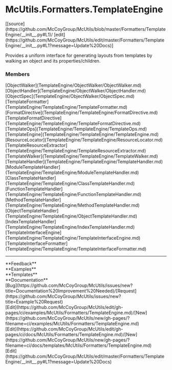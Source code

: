 # <a id="McUtils.Formatters.TemplateEngine">McUtils.Formatters.TemplateEngine</a> 
<div class="docs-source-link" markdown="1">
[[source](https://github.com/McCoyGroup/McUtils/blob/master/Formatters/TemplateEngine/__init__.py#L1)/
[edit](https://github.com/McCoyGroup/McUtils/edit/master/Formatters/TemplateEngine/__init__.py#L1?message=Update%20Docs)]
</div>
    
Provides a uniform interface for generating layouts from templates
by walking an object and its properties/children.

### Members
<div class="container alert alert-secondary bg-light">
  <div class="row">
   <div class="col" markdown="1">
[ObjectWalker](TemplateEngine/ObjectWalker/ObjectWalker.md)   
</div>
   <div class="col" markdown="1">
[ObjectHandler](TemplateEngine/ObjectWalker/ObjectHandler.md)   
</div>
   <div class="col" markdown="1">
[ObjectSpec](TemplateEngine/ObjectWalker/ObjectSpec.md)   
</div>
</div>
  <div class="row">
   <div class="col" markdown="1">
[TemplateFormatter](TemplateEngine/TemplateEngine/TemplateFormatter.md)   
</div>
   <div class="col" markdown="1">
[FormatDirective](TemplateEngine/TemplateEngine/FormatDirective.md)   
</div>
   <div class="col" markdown="1">
[TemplateFormatDirective](TemplateEngine/TemplateEngine/TemplateFormatDirective.md)   
</div>
</div>
  <div class="row">
   <div class="col" markdown="1">
[TemplateOps](TemplateEngine/TemplateEngine/TemplateOps.md)   
</div>
   <div class="col" markdown="1">
[TemplateEngine](TemplateEngine/TemplateEngine/TemplateEngine.md)   
</div>
   <div class="col" markdown="1">
[ResourceLocator](TemplateEngine/TemplateEngine/ResourceLocator.md)   
</div>
</div>
  <div class="row">
   <div class="col" markdown="1">
[TemplateResourceExtractor](TemplateEngine/TemplateEngine/TemplateResourceExtractor.md)   
</div>
   <div class="col" markdown="1">
[TemplateWalker](TemplateEngine/TemplateEngine/TemplateWalker.md)   
</div>
   <div class="col" markdown="1">
[TemplateHandler](TemplateEngine/TemplateEngine/TemplateHandler.md)   
</div>
</div>
  <div class="row">
   <div class="col" markdown="1">
[ModuleTemplateHandler](TemplateEngine/TemplateEngine/ModuleTemplateHandler.md)   
</div>
   <div class="col" markdown="1">
[ClassTemplateHandler](TemplateEngine/TemplateEngine/ClassTemplateHandler.md)   
</div>
   <div class="col" markdown="1">
[FunctionTemplateHandler](TemplateEngine/TemplateEngine/FunctionTemplateHandler.md)   
</div>
</div>
  <div class="row">
   <div class="col" markdown="1">
[MethodTemplateHandler](TemplateEngine/TemplateEngine/MethodTemplateHandler.md)   
</div>
   <div class="col" markdown="1">
[ObjectTemplateHandler](TemplateEngine/TemplateEngine/ObjectTemplateHandler.md)   
</div>
   <div class="col" markdown="1">
[IndexTemplateHandler](TemplateEngine/TemplateEngine/IndexTemplateHandler.md)   
</div>
</div>
  <div class="row">
   <div class="col" markdown="1">
[TemplateInterfaceEngine](TemplateEngine/TemplateEngine/TemplateInterfaceEngine.md)   
</div>
   <div class="col" markdown="1">
[TemplateInterfaceFormatter](TemplateEngine/TemplateEngine/TemplateInterfaceFormatter.md)   
</div>
   <div class="col" markdown="1">
   
</div>
</div>
</div>













---


<div markdown="1" class="text-secondary">
<div class="container">
  <div class="row">
   <div class="col" markdown="1">
**Feedback**   
</div>
   <div class="col" markdown="1">
**Examples**   
</div>
   <div class="col" markdown="1">
**Templates**   
</div>
   <div class="col" markdown="1">
**Documentation**   
</div>
   <div class="col" markdown="1">
   
</div>
   <div class="col" markdown="1">
   
</div>
   <div class="col" markdown="1">
   
</div>
</div>
  <div class="row">
   <div class="col" markdown="1">
[Bug](https://github.com/McCoyGroup/McUtils/issues/new?title=Documentation%20Improvement%20Needed)/[Request](https://github.com/McCoyGroup/McUtils/issues/new?title=Example%20Request)   
</div>
   <div class="col" markdown="1">
[Edit](https://github.com/McCoyGroup/McUtils/edit/gh-pages/ci/examples/McUtils/Formatters/TemplateEngine.md)/[New](https://github.com/McCoyGroup/McUtils/new/gh-pages/?filename=ci/examples/McUtils/Formatters/TemplateEngine.md)   
</div>
   <div class="col" markdown="1">
[Edit](https://github.com/McCoyGroup/McUtils/edit/gh-pages/ci/docs/McUtils/Formatters/TemplateEngine.md)/[New](https://github.com/McCoyGroup/McUtils/new/gh-pages/?filename=ci/docs/templates/McUtils/Formatters/TemplateEngine.md)   
</div>
   <div class="col" markdown="1">
[Edit](https://github.com/McCoyGroup/McUtils/edit/master/Formatters/TemplateEngine/__init__.py#L1?message=Update%20Docs)   
</div>
   <div class="col" markdown="1">
   
</div>
   <div class="col" markdown="1">
   
</div>
   <div class="col" markdown="1">
   
</div>
</div>
</div>
</div>
